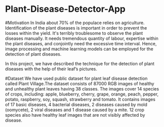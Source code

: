 # Plant-Disease-Detector-App

#Motivation
In India about 70% of the populace relies on agriculture. Identification of the 
plant diseases is important in order to prevent the losses within the yield. It's 
terribly troublesome to observe the plant diseases manually. It needs tremendous 
quantity of labour, expertise within the plant diseases, and conjointly need the 
excessive time interval. Hence, image processing and machine learning models 
can be employed for the detection of plant diseases.

In this project, we have described the technique for the detection of plant diseases 
with the help of their leaf’s pictures.

#Dataset
We have used public dataset for plant leaf disease detection called 
Plant Village.The dataset consists of 87000 RGB images of healthy and unhealthy 
plant leaves having 38 classes.
The images cover 14 species of crops, including: apple, blueberry, cherry, grape, 
orange, peach, pepper, potato, raspberry, soy, squash, strawberry and tomato. It 
contains images of 17 basic diseases, 4 bacterial diseases, 2 diseases caused by 
mold (oomycete), 2 viral diseases and 1 disease caused by a mite. 12 crop species 
also have healthy leaf images that are not visibly affected by disease.

